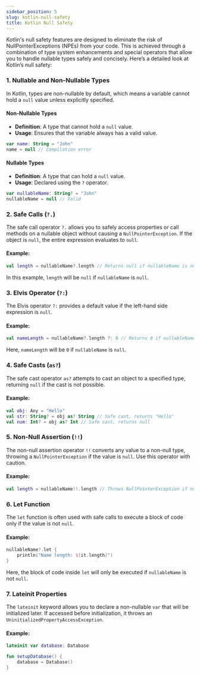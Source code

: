 ```yaml
---
sidebar_position: 5
slug: kotlin-null-safety
title: Kotlin Null Safety
---
```


Kotlin's null safety features are designed to eliminate the risk of NullPointerExceptions (NPEs) from your code. This is achieved through a combination of type system enhancements and special operators that allow you to handle nullable types safely and concisely. Here’s a detailed look at Kotlin’s null safety:

### 1. **Nullable and Non-Nullable Types**
In Kotlin, types are non-nullable by default, which means a variable cannot hold a `null` value unless explicitly specified.

#### **Non-Nullable Types**
- **Definition**: A type that cannot hold a `null` value.
- **Usage**: Ensures that the variable always has a valid value.

```kotlin
var name: String = "John"
name = null // Compilation error
```

#### **Nullable Types**
- **Definition**: A type that can hold a `null` value.
- **Usage**: Declared using the `?` operator.

```kotlin
var nullableName: String? = "John"
nullableName = null // Valid
```

### 2. **Safe Calls (`?.`)**
The safe call operator `?.` allows you to safely access properties or call methods on a nullable object without causing a `NullPointerException`. If the object is `null`, the entire expression evaluates to `null`.

#### **Example**:
```kotlin
val length = nullableName?.length // Returns null if nullableName is null
```
In this example, `length` will be `null` if `nullableName` is `null`.

### 3. **Elvis Operator (`?:`)**
The Elvis operator `?:` provides a default value if the left-hand side expression is `null`.

#### **Example**:
```kotlin
val nameLength = nullableName?.length ?: 0 // Returns 0 if nullableName is null
```
Here, `nameLength` will be `0` if `nullableName` is `null`.

### 4. **Safe Casts (`as?`)**
The safe cast operator `as?` attempts to cast an object to a specified type, returning `null` if the cast is not possible.

#### **Example**:
```kotlin
val obj: Any = "Hello"
val str: String? = obj as? String // Safe cast, returns "Hello"
val num: Int? = obj as? Int // Safe cast, returns null
```

### 5. **Non-Null Assertion (`!!`)**
The non-null assertion operator `!!` converts any value to a non-null type, throwing a `NullPointerException` if the value is `null`. Use this operator with caution.

#### **Example**:
```kotlin
val length = nullableName!!.length // Throws NullPointerException if nullableName is null
```

### 6. **Let Function**
The `let` function is often used with safe calls to execute a block of code only if the value is not `null`.

#### **Example**:
```kotlin
nullableName?.let {
    println("Name length: ${it.length}")
}
```
Here, the block of code inside `let` will only be executed if `nullableName` is not `null`.

### 7. **Lateinit Properties**
The `lateinit` keyword allows you to declare a non-nullable `var` that will be initialized later. If accessed before initialization, it throws an `UninitializedPropertyAccessException`.

#### **Example**:
```kotlin
lateinit var database: Database

fun setupDatabase() {
    database = Database()
}
```




